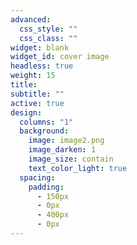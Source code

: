 ```yaml
---
advanced:
  css_style: ""
  css_class: ""
widget: blank
widget_id: cover image
headless: true
weight: 15
title: 
subtitle: ""
active: true
design:
  columns: "1"
  background:
    image: image2.png
    image_darken: 1
    image_size: contain
    text_color_light: true
  spacing:
    padding:
      - 150px
      - 0px
      - 400px
      - 0px
---
```

